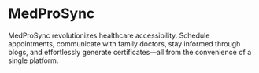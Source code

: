 # MedProSync
MedProSync revolutionizes healthcare accessibility. Schedule appointments, communicate with family doctors, stay informed through blogs, and effortlessly generate certificates—all from the convenience of a single platform.
